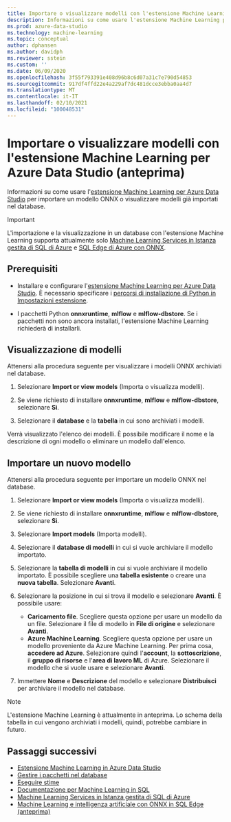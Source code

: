 ```yaml
---
title: Importare o visualizzare modelli con l'estensione Machine Learning
description: Informazioni su come usare l'estensione Machine Learning per Azure Data Studio per importare un modello ONNX o visualizzare modelli già importati nel database.
ms.prod: azure-data-studio
ms.technology: machine-learning
ms.topic: conceptual
author: dphansen
ms.author: davidph
ms.reviewer: sstein
ms.custom: ''
ms.date: 06/09/2020
ms.openlocfilehash: 3f55f793391e408d96b8c6d07a31c7e790d54853
ms.sourcegitcommit: 917df4ffd22e4a229af7dc481dcce3ebba0aa4d7
ms.translationtype: MT
ms.contentlocale: it-IT
ms.lasthandoff: 02/10/2021
ms.locfileid: "100048531"
---
```

# <a name="import-or-view-models-with-machine-learning-extension-for-azure-data-studio-preview"></a>Importare o visualizzare modelli con l'estensione Machine Learning per Azure Data Studio (anteprima)

Informazioni su come usare l'[estensione Machine Learning per Azure Data Studio](machine-learning-extension.md) per importare un modello ONNX o visualizzare modelli già importati nel database.

> [!IMPORTANT]
> L'importazione e la visualizzazione in un database con l'estensione Machine Learning supporta attualmente solo [Machine Learning Services in Istanza gestita di SQL di Azure](/azure/azure-sql/managed-instance/machine-learning-services-overview) e [SQL Edge di Azure con ONNX](/azure/azure-sql-edge/onnx-overview).

## <a name="prerequisites"></a>Prerequisiti

- Installare e configurare l'[estensione Machine Learning per Azure Data Studio](machine-learning-extension.md). È necessario specificare i [percorsi di installazione di Python in Impostazioni estensione](machine-learning-extension.md#settings).

- I pacchetti Python **onnxruntime**, **mlflow** e **mlflow-dbstore**. Se i pacchetti non sono ancora installati, l'estensione Machine Learning richiederà di installarli.

## <a name="view-models"></a>Visualizzazione di modelli

Attenersi alla procedura seguente per visualizzare i modelli ONNX archiviati nel database.

1. Selezionare **Import or view models** (Importa o visualizza modelli).

1. Se viene richiesto di installare **onnxruntime**, **mlflow** e **mlflow-dbstore**, selezionare **Sì**.

1. Selezionare il **database**  e la **tabella** in cui sono archiviati i modelli.

Verrà visualizzato l'elenco dei modelli. È possibile modificare il nome e la descrizione di ogni modello o eliminare un modello dall'elenco.

## <a name="import-a-new-model"></a>Importare un nuovo modello

Attenersi alla procedura seguente per importare un modello ONNX nel database.

1. Selezionare **Import or view models** (Importa o visualizza modelli).

1. Se viene richiesto di installare **onnxruntime**, **mlflow** e **mlflow-dbstore**, selezionare **Sì**.

1. Selezionare **Import models** (Importa modelli).

1. Selezionare il **database di modelli**  in cui si vuole archiviare il modello importato.

1. Selezionare la **tabella di modelli** in cui si vuole archiviare il modello importato. È possibile scegliere una **tabella esistente** o creare una **nuova tabella**. Selezionare **Avanti**.

1. Selezionare la posizione in cui si trova il modello e selezionare **Avanti**. È possibile usare:
    - **Caricamento file**. Scegliere questa opzione per usare un modello da un file. Selezionare il file di modello in **File di origine** e selezionare **Avanti**.
    - **Azure Machine Learning**. Scegliere questa opzione per usare un modello proveniente da Azure Machine Learning. Per prima cosa, **accedere ad Azure**. Selezionare quindi l'**account**, la **sottoscrizione**, il **gruppo di risorse** e l'**area di lavoro ML** di Azure. Selezionare il modello che si vuole usare e selezionare **Avanti**.

1. Immettere **Nome** e **Descrizione** del modello e selezionare **Distribuisci** per archiviare il modello nel database.

> [!NOTE]
> L'estensione Machine Learning è attualmente in anteprima. Lo schema della tabella in cui vengono archiviati i modelli, quindi, potrebbe cambiare in futuro.

## <a name="next-steps"></a>Passaggi successivi

- [Estensione Machine Learning in Azure Data Studio](machine-learning-extension.md)
- [Gestire i pacchetti nel database](machine-learning-extension-manage-packages.md)
- [Eseguire stime](machine-learning-extension-predictions.md)
- [Documentazione per Machine Learning in SQL](../../machine-learning/index.yml)
- [Machine Learning Services in Istanza gestita di SQL di Azure](/azure/azure-sql/managed-instance/machine-learning-services-overview)
- [Machine Learning e intelligenza artificiale con ONNX in SQL Edge (anteprima)](/azure/azure-sql-edge/onnx-overview)
